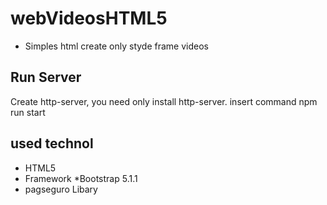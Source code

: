 # webVideosHTML5

- Simples html create only styde frame videos

## Run Server
  Create http-server, you need only install http-server.
insert command npm run start

## used technol
- HTML5
- Framework *Bootstrap 5.1.1
- pagseguro Libary
